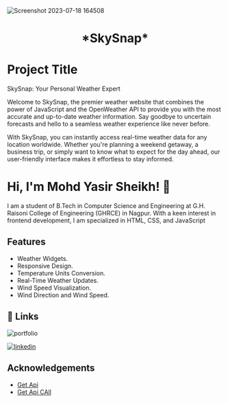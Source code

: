 
![Screenshot 2023-07-18 164508](https://github.com/mohdyasir5155/SkySnap/assets/131906472/f4168882-3642-418b-ab44-9fc8c664c43b)


<h1 align=center>*SkySnap*</h1>

# Project Title
SkySnap: Your Personal Weather Expert

Welcome to SkySnap, the premier weather website that combines the power of JavaScript and the OpenWeather API to provide you with the most accurate and up-to-date weather information. Say goodbye to uncertain forecasts and hello to a seamless weather experience like never before.

With SkySnap, you can instantly access real-time weather data for any location worldwide. Whether you're planning a weekend getaway, a business trip, or simply want to know what to expect for the day ahead, our user-friendly interface makes it effortless to stay informed.

# Hi, I'm Mohd Yasir Sheikh! 👋

I am a student of B.Tech in Computer Science and Engineering at G.H. Raisoni College of Engineering (GHRCE) in Nagpur. With a keen interest in frontend development, I am specialized in HTML, CSS, and JavaScript

## Features

- Weather Widgets.
- Responsive Design.
- Temperature Units Conversion.
- Real-Time Weather Updates.
- Wind Speed Visualization.
- Wind Direction and Wind Speed.



## 🔗 Links
![portfolio](https://img.shields.io/badge/my_portfolio-000?style=for-the-badge&logo=ko-fi&logoColor=white)

[![linkedin](https://img.shields.io/badge/linkedin-0A66C2?style=for-the-badge&logo=linkedin&logoColor=white)](https://www.linkedin.com/in/mohd-sheikh-35aab2274/)



## Acknowledgements

 - [Get Api](https://home.openweathermap.org/)
 - [Get Api CAll](https://openweathermap.org/current)




